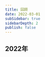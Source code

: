 ```yaml
---
title: 回顾
date: 2022-03-01
subSidebar: true
sidebarDepth: 2
publish: false
---
```



## 2022年

<VtimeLine date="2022-03-01" title="开始写博客"/>
<VtimeLine date="2022-03-10" title="买了第一云服务器"/>